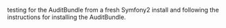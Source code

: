 testing for the AuditBundle from a fresh Symfony2 install and following the 
instructions for installing the AuditBundle.